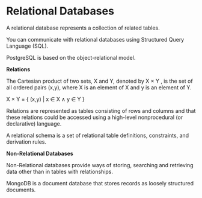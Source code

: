 # Relational Databases

A relational database represents a collection of related tables. 

You can communicate with relational databases using Structured Query Language (SQL).

PostgreSQL is based on the object-relational model.

**Relations**

The Cartesian product of two sets, X and Y, denoted by X × Y , is the set of all ordered pairs (x,y), where X is an element of X and y is an element of Y.

X × Y = { (x,y) | x ∈ X ∧ y ∈ Y }

Relations are represented as tables consisting of rows and columns and that these relations could be accessed using a high-level nonprocedural (or declarative) language.

A relational schema is a set of relational table definitions, constraints, and derivation rules.

**Non-Relational Databases**

Non-Relational databases provide ways of storing, searching and retrieving data other than in tables with relationships.

MongoDB is a document database that stores records as loosely structured documents.
